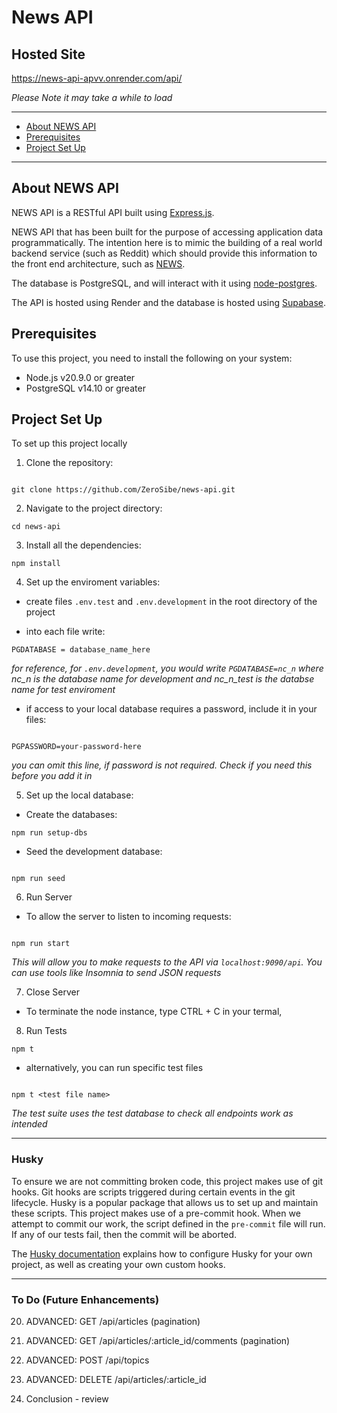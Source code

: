 # News API

## Hosted Site

https://news-api-apvv.onrender.com/api/

_Please Note it may take a while to load_

---

- [About NEWS API](#about-news-api)
- [Prerequisites](#prerequisites)
- [Project Set Up](#project-set-up)

---

## About NEWS API

NEWS API is a RESTful API built using [Express.js](https://expressjs.com/).

NEWS API that has been built for the purpose of accessing application data programmatically. The intention here is to mimic the building of a real world backend service (such as Reddit) which should provide this information to the front end architecture, such as [NEWS](https://github.com/ZeroSibe/news).

The database is PostgreSQL, and will interact with it using [node-postgres](https://node-postgres.com/).

The API is hosted using Render and the database is hosted using [Supabase](http://supabase.com/).

## Prerequisites

To use this project, you need to install the following on your system:

- Node.js v20.9.0 or greater
- PostgreSQL v14.10 or greater

## Project Set Up

To set up this project locally

1. Clone the repository:

```

git clone https://github.com/ZeroSibe/news-api.git

```

2. Navigate to the project directory:

```
cd news-api

```

3. Install all the dependencies:

```
npm install

```

4. Set up the enviroment variables:

- create files `.env.test` and `.env.development` in the root directory of the project

- into each file write:

```
PGDATABASE = database_name_here

```

_for reference, for `.env.development`, you would write `PGDATABASE=nc_n` where nc_n is the database name for development and nc_n_test is the databse name for test enviroment_

- if access to your local database requires a password, include it in your files:

```

PGPASSWORD=your-password-here

```

_you can omit this line, if password is not required. Check if you need this before you add it in_

5. Set up the local database:

- Create the databases:

```
npm run setup-dbs

```

- Seed the development database:

```

npm run seed

```

6. Run Server

- To allow the server to listen to incoming requests:

```

npm run start

```

_This will allow you to make requests to the API via `localhost:9090/api`. You can use tools like Insomnia to send JSON requests_

7. Close Server

- To terminate the node instance, type CTRL + C in your termal,

8. Run Tests

```
npm t

```

- alternatively, you can run specific test files

```

npm t <test file name>

```

_The test suite uses the test database to check all endpoints work as intended_

---

### Husky

To ensure we are not committing broken code, this project makes use of git hooks. Git hooks are scripts triggered during certain events in the git lifecycle. Husky is a popular package that allows us to set up and maintain these scripts. This project makes use of a pre-commit hook. When we attempt to commit our work, the script defined in the `pre-commit` file will run. If any of our tests fail, then the commit will be aborted.

The [Husky documentation](https://typicode.github.io/husky/#/) explains how to configure Husky for your own project, as well as creating your own custom hooks.

---

### To Do (Future Enhancements)

20. ADVANCED: GET /api/articles (pagination)

21. ADVANCED: GET /api/articles/:article_id/comments (pagination)

22. ADVANCED: POST /api/topics

23. ADVANCED: DELETE /api/articles/:article_id

24. Conclusion - review
